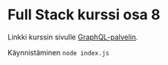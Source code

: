 # Full Stack kurssi osa 8

Linkki kurssin sivulle [GraphQL-palvelin](https://fullstackopen.com/osa8/graph_ql_palvelin).

Käynnistäminen `node index.js`
